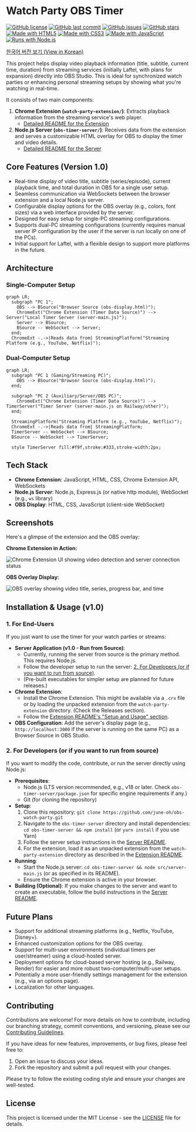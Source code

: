 # Watch Party OBS Timer

[![GitHub license](https://img.shields.io/badge/license-MIT-blue.svg)](./LICENSE)
[![GitHub last commit](https://img.shields.io/github/last-commit/june-oh/obs-watch-party)](https://github.com/june-oh/obs-watch-party/commits/main)
[![GitHub issues](https://img.shields.io/github/issues/june-oh/obs-watch-party)](https://github.com/june-oh/obs-watch-party/issues)
[![GitHub stars](https://img.shields.io/github/stars/june-oh/obs-watch-party?style=social)](https://github.com/june-oh/obs-watch-party/stargazers)
[![Made with HTML5](https://img.shields.io/badge/HTML-5-orange.svg?style=flat-square&logo=html5&logoColor=white)](https://developer.mozilla.org/en-US/docs/Web/Guide/HTML/HTML5)
[![Made with CSS3](https://img.shields.io/badge/CSS-3-blue.svg?style=flat-square&logo=css3&logoColor=white)](https://developer.mozilla.org/en-US/docs/Web/CSS)
[![Made with JavaScript](https://img.shields.io/badge/JavaScript-ES6-yellow.svg?style=flat-square&logo=javascript&logoColor=black)](https://developer.mozilla.org/en-US/docs/Web/JavaScript)
[![Runs with Node.js](https://img.shields.io/badge/Node.js-LTS-green.svg?style=flat-square&logo=nodedotjs&logoColor=white)](https://nodejs.org/)

[한국어 버전 보기 (View in Korean)](./README.md)

This project helps display video playback information (title, subtitle, current time, duration) from streaming services (initially Laftel, with plans for expansion) directly into OBS Studio. This is ideal for synchronized watch parties or enhancing personal streaming setups by showing what you're watching in real-time.

It consists of two main components:

1.  **Chrome Extension (`watch-party-extension/`)**: Extracts playback information from the streaming service's web player.
    *   [Detailed README for the Extension](./watch-party-extension/README.md)
2.  **Node.js Server (`obs-timer-server/`)**: Receives data from the extension and serves a customizable HTML overlay for OBS to display the timer and video details.
    *   [Detailed README for the Server](./obs-timer-server/README.md)

## Core Features (Version 1.0)

*   Real-time display of video title, subtitle (series/episode), current playback time, and total duration in OBS for a single user setup.
*   Seamless communication via WebSockets between the browser extension and a local Node.js server.
*   Configurable display options for the OBS overlay (e.g., colors, font sizes) via a web interface provided by the server.
*   Designed for easy setup for single-PC streaming configurations.
*   Supports dual-PC streaming configurations (currently requires manual server IP configuration by the user if the server is run locally on one of the PCs).
*   Initial support for Laftel, with a flexible design to support more platforms in the future.

## Architecture

### Single-Computer Setup

```mermaid
graph LR;
  subgraph "PC 1";
    OBS --> BSource("Browser Source (obs-display.html)");  
    ChromeExt("Chrome Extension (Timer Data Source)") --> Server("Local Timer Server (server-main.js)");  
    Server --> BSource;  
    BSource -- WebSocket --> Server;  
  end;
  ChromeExt -.->|Reads data from| StreamingPlatform("Streaming Platform (e.g., YouTube, Netflix)");  
```

### Dual-Computer Setup

```mermaid
graph LR;
  subgraph "PC 1 (Gaming/Streaming PC)";
    OBS --> BSource("Browser Source (obs-display.html)");  
  end;

  subgraph "PC 2 (Auxiliary/Server/OBS PC)";
    ChromeExt("Chrome Extension (Timer Data Source)") --> TimerServer("Timer Server (server-main.js on Railway/other)");  
  end;

  StreamingPlatform("Streaming Platform (e.g., YouTube, Netflix)");  
  ChromeExt -.->|Reads data from| StreamingPlatform;  
  TimerServer -- WebSocket --> BSource;  
  BSource -- WebSocket --> TimerServer;  

  style TimerServer fill:#f9f,stroke:#333,stroke-width:2px;  
```

## Tech Stack

*   **Chrome Extension**: JavaScript, HTML, CSS, Chrome Extension API, WebSockets
*   **Node.js Server**: Node.js, Express.js (or native http module), WebSocket (e.g., `ws` library)
*   **OBS Display**: HTML, CSS, JavaScript (client-side WebSocket)

## Screenshots

Here's a glimpse of the extension and the OBS overlay:

**Chrome Extension in Action:**

![Chrome Extension UI showing video detection and server connection status](./imgs/extension.png)

**OBS Overlay Display:**

![OBS overlay showing video title, series, progress bar, and time](./imgs/obs.png)

## Installation & Usage (v1.0)

### 1. For End-Users

If you just want to use the timer for your watch parties or streams:

*   **Server Application (v1.0 - Run from Source)**:
    *   Currently, running the server from source is the primary method. This requires Node.js.
    *   Follow the developer setup to run the server: [2. For Developers (or if you want to run from source)](#2-for-developers-or-if-you-want-to-run-from-source).
    *   (Pre-built executables for simpler setup are planned for future releases.)
*   **Chrome Extension**:
    *   Install the Chrome Extension. This might be available via a `.crx` file or by loading the unpacked extension from the `watch-party-extension` directory. (Check the Releases section).
    *   Follow the [Extension README's "Setup and Usage" section](./watch-party-extension/README.md#setup-and-usage).
*   **OBS Configuration**: Add the server's display page (e.g., `http://localhost:3000` if the server is running on the same PC) as a Browser Source in OBS Studio.

### 2. For Developers (or if you want to run from source)

If you want to modify the code, contribute, or run the server directly using Node.js:

*   **Prerequisites**:
    *   Node.js (LTS version recommended, e.g., v18 or later. Check `obs-timer-server/package.json` for specific engine requirements if any.)
    *   Git (for cloning the repository)
*   **Setup**:
    1.  Clone this repository: `git clone https://github.com/june-oh/obs-watch-party.git`
    2.  Navigate to the `obs-timer-server` directory and install dependencies: `cd obs-timer-server && npm install` (or `yarn install` if you use Yarn)
    3.  Follow the server setup instructions in the [Server README](./obs-timer-server/README.md#setup-and-usage).
    4.  For the extension, load it as an unpacked extension from the `watch-party-extension` directory as described in the [Extension README](./watch-party-extension/README.md#setup-and-usage).
*   **Running**:
    *   Start the Node.js server: `cd obs-timer-server && node src/server-main.js` (or as specified in its README).
    *   Ensure the Chrome extension is active in your browser.
*   **Building (Optional)**: If you make changes to the server and want to create an executable, follow the build instructions in the [Server README](./obs-timer-server/README.md#packaging-executable).

## Future Plans

*   Support for additional streaming platforms (e.g., Netflix, YouTube, Disney+).
*   Enhanced customization options for the OBS overlay.
*   Support for multi-user environments (individual timers per user/streamer) using a cloud-hosted server.
*   Deployment options for cloud-based server hosting (e.g., Railway, Render) for easier and more robust two-computer/multi-user setups.
*   Potentially a more user-friendly settings management for the extension (e.g., via an options page).
*   Localization for other languages.

## Contributing

Contributions are welcome! For more details on how to contribute, including our branching strategy, commit conventions, and versioning, please see our [Contributing Guidelines](./CONTRIBUTING.md).

If you have ideas for new features, improvements, or bug fixes, please feel free to:

1.  Open an issue to discuss your ideas.
2.  Fork the repository and submit a pull request with your changes.

Please try to follow the existing coding style and ensure your changes are well-tested.

## License

This project is licensed under the MIT License - see the [LICENSE](./LICENSE) file for details. 
